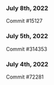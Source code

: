 ### July 8th, 2022

Commit #15127

### July 5th, 2022

Commit #314353


### July 4th, 2022

Commit #72281
